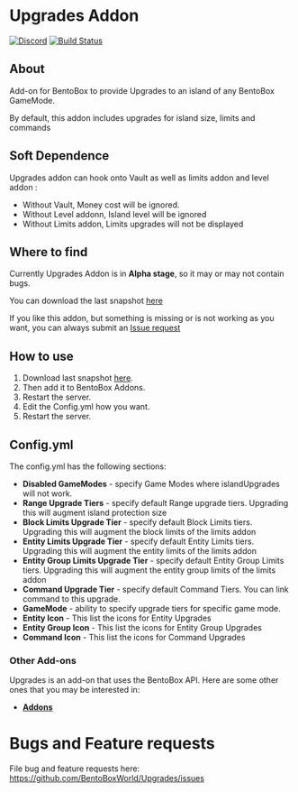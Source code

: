 Upgrades Addon
==========
[![Discord](https://img.shields.io/discord/272499714048524288.svg?logo=discord)](https://discord.bentobox.world)
[![Build Status](https://ci.codemc.io/buildStatus/icon?job=BentoBoxWorld/Upgrades)](https://ci.codemc.io/job/BentoBoxWorld/job/Upgrades/)

## About
Add-on for BentoBox to provide Upgrades to an island of any BentoBox GameMode.

By default, this addon includes upgrades for island size, limits and commands

## Soft Dependence

Upgrades addon can hook onto Vault as well as limits addon and level addon :
* Without Vault, Money cost will be ignored.
* Without Level addonn, Island level will be ignored
* Without Limits addon, Limits upgrades will not be displayed

## Where to find

Currently Upgrades Addon is in **Alpha stage**, so it may or may not contain bugs.

You can download the last snapshot [here](https://ci.codemc.io/job/BentoBoxWorld/job/Upgrades/)

If you like this addon, but something is missing or is not working as you want, you can always submit an [Issue request](https://github.com/BentoBoxWorld/Upgrades/issues)

## How to use

1. Download last snapshot [here](https://ci.codemc.io/job/BentoBoxWorld/job/Upgrades/).
2. Then add it to BentoBox Addons.
3. Restart the server.
4. Edit the Config.yml how you want.
5. Restart the server.

## Config.yml

The config.yml has the following sections:

* **Disabled GameModes** - specify Game Modes where islandUpgrades will not work.
* **Range Upgrade Tiers** - specify default Range upgrade tiers. Upgrading this will augment island protection size
* **Block Limits Upgrade Tier** - specify default Block Limits tiers. Upgrading this will augment the block limits of the limits addon
* **Entity Limits Upgrade Tier** - specify default Entity Limits tiers. Upgrading this will augment the entity limits of the limits addon
* **Entity Group Limits Upgrade Tier** - specify default Entity Group Limits tiers. Upgrading this will augment the entity group limits of the limits addon
* **Command Upgrade Tier** - specify default Command Tiers. You can link command to this upgrade.
* **GameMode** - ability to specify upgrade tiers for specific game mode.
* **Entity Icon** - This list the icons for Entity Upgrades
* **Entity Group Icon** - This list the icons for Entity Group Upgrades
* **Command Icon** - This list the icons for Command Upgrades

### Other Add-ons

Upgrades is an add-on that uses the BentoBox API. Here are some other ones that you may be interested in:

* [**Addons**](https://github.com/BentoBoxWorld/BentoBox/blob/develop/ADDON.md)

Bugs and Feature requests
=========================
File bug and feature requests here: https://github.com/BentoBoxWorld/Upgrades/issues
